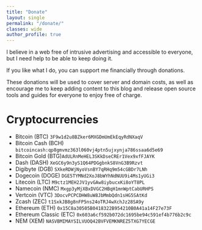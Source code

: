 ```yaml
---
title: "Donate"
layout: single
permalink: "/donate/"
classes: wide
author_profile: true
---
```


I believe in a web free of intrusive advertising and accessible to everyone, but
I need help to be able to keep doing it.

If you like what I do, you can support me financially through donations.

These donations will be used to cover server and domain costs, as well as encourage
me to keep adding content to this blog and release open source tools and guides
for everyone to enjoy free of charge.

# Cryptocurrencies

- [<i class="fas fa-qrcode"></i>](/assets/images/cryptocurrency-qrs/btc.png) Bitcoin (BTC)  `3F9w1d2u8BZker6MXGDmUmEkEqyRdNXaqV`
- [<i class="fas fa-qrcode"></i>](/assets/images/cryptocurrency-qrs/bch.png) Bitcoin Cash (BCH) `bitcoincash:qp8gmvmz363l060vj4ptn5ujxynja786ssaa6d5e69`
-  [<i class="fas fa-qrcode"></i>](/assets/images/cryptocurrency-qrs/btg.png) Bitcoin Gold (BTG)`AdULRnMeHEL3SKkDseCREr1Vex9xfFJAYK`
- [<i class="fas fa-qrcode"></i>](/assets/images/cryptocurrency-qrs/dash.png) Dash (DASH) `XeGC6y9n3yS1Q64PDGgbnkS8VnG3B9Rzvt`
- [<i class="fas fa-qrcode"></i>](/assets/images/cryptocurrency-qrs/dgb.png) Digibyte (DGB) `SXkeRDWjNyoVsnBY7qRHq9m54cGBDr7LNh`
- [<i class="fas fa-qrcode"></i>](/assets/images/cryptocurrency-qrs/doge.png) Dogecoin (DOGE) `DGE5TYMNd2XoJ8bWYhNdNUU9i4Ms1yUGi3`
- [<i class="fas fa-qrcode"></i>](/assets/images/cryptocurrency-qrs/ltc.png) Litecoin (LTC) `M9ctz1MEH2JV1yvGAw8iybucxKi8oYT8PL`
- [<i class="fas fa-qrcode"></i>](/assets/images/cryptocurrency-qrs/nmc.png) Namecoin (NMC) `Mxgp3yMjXBxDVGC2HBqH1mnWptCabURHPS`
- [<i class="fas fa-qrcode"></i>](/assets/images/cryptocurrency-qrs/vtc.png) Vertcoin (VTC) `3DocvPCPCDHW8uW8JbMmbQdn1sHG5SAtKd`
- [<i class="fas fa-qrcode"></i>](/assets/images/cryptocurrency-qrs/zec.png) Zcash (ZEC) `t1SxkJB8g8nFP5ns24oTRJ4wXchJz28SA9y`
- [<i class="fas fa-qrcode"></i>](/assets/images/cryptocurrency-qrs/eth.png) Ethereum (ETH) `0x15C8a30505B0418322B954210B0A41a14F27e73F`
- [<i class="fas fa-qrcode"></i>](/assets/images/cryptocurrency-qrs/etc.png) Ethereum Classic (ETC) `0x603a6cf592b072dc1695be94c591ef4b776b2c9c`
- [<i class="fas fa-qrcode"></i>](/assets/images/cryptocurrency-qrs/xem.png) NEM (XEM) `NASVBMIMAYSILVUOQ42BVFVEMKNREZ5TXG7YECGE`
